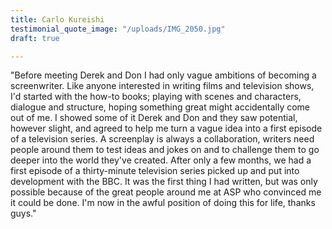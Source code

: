 ```yaml
---
title: Carlo Kureishi
testimonial_quote_image: "/uploads/IMG_2050.jpg"
draft: true

---
```

"Before meeting Derek and Don I had only vague ambitions of becoming a screenwriter. Like anyone interested in writing films and television shows, I'd started with the how-to books; playing with scenes and characters, dialogue and structure, hoping something great might accidentally come out of me. I showed some of it Derek and Don and they saw potential, however slight, and agreed to help me turn a vague idea into a first episode of a television series. A screenplay is always a collaboration, writers need people around them to test ideas and jokes on and to challenge them to go deeper into the world they've created. After only a few months, we had a first episode of a thirty-minute television series picked up and put into development with the BBC. It was the first thing I had written, but was only possible because of the great people around me at ASP who convinced me it could be done. I'm now in the awful position of doing this for life, thanks guys."